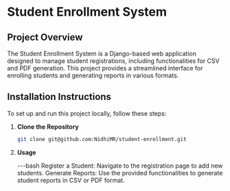 
# Student Enrollment System

## Project Overview

The Student Enrollment System is a Django-based web application designed to manage student registrations, including functionalities for CSV and PDF generation. This project provides a streamlined interface for enrolling students and generating reports in various formats.

## Installation Instructions

To set up and run this project locally, follow these steps:

1. **Clone the Repository**

   ```bash
   git clone git@github.com:NidhiMR/student-enrollment.git
2. **Usage**

    ---bash
    Register a Student: Navigate to the registration page to add new students.
    Generate Reports: Use the provided functionalities to generate student reports in CSV or PDF format.
